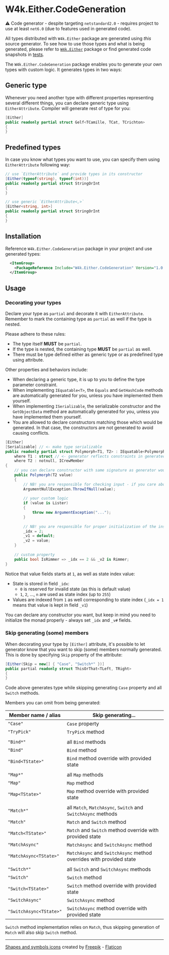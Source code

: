 ﻿# W4k.Either.CodeGeneration

:warning: Code generator - despite targeting `netstandard2.0` - requires project to use at least `net6.0` (due to features used in generated code).

All types distributed with `W4k.Either` package are generated using _this_ source generator.
To see how to use those types and what is being generated, please refer to [`W4k.Either`](https://www.nuget.org/packages/W4k.Either/) package
or find generated code snapshots in [tests](../../tests/W4k.Either.CodeGeneration.Tests/Snapshots).

The `W4k.Either.CodeGeneration` package enables you to generate your own types with custom logic. It generates types in two ways:

## Generic type

Whenever you need another type with different properties representing several different things, you can declare generic
type using `EitherAttribute`. Compiler will generate rest of type for you:

```csharp
[Either]
public readonly partial struct Gelf<TCamille, TCat, TCrichton>
{
}
```

## Predefined types

In case you know what types you want to use, you can specify them using `EitherAttribute` following way:

```csharp
// use `EitherAttribute` and provide types in its constructor
[Either(typeof(string), typeof(int))]
public readonly partial struct StringOrInt
{
}
```
```csharp
// use generic `EitherAttribute<,>`
[Either<string, int>]
public readonly partial struct StringOrInt
{
}
```

## Installation

Reference `W4k.Either.CodeGeneration` package in your project and use generated types:

```xml
  <ItemGroup>
    <PackageReference Include="W4k.Either.CodeGeneration" Version="1.0.0" PrivateAssets="All" />
  </ItemGroup>
```

## Usage

### Decorating your types

Declare your type as `partial` and decorate it with `EitherAttribute`. Remember to mark the containing type as `partial`
as well if the type is nested.

Please adhere to these rules:

- The type itself **MUST** be `partial`.
- If the type is nested, the containing type **MUST** be `partial` as well.
- There must be type defined either as generic type or as predefined type using attribute.

Other properties and behaviors include:

- When declaring a generic type, it is up to you to define the type parameter constraint.
- When implementing `IEquatable<T>`, the `Equals` and `GetHashCode` methods are automatically generated for you, unless you have implemented them yourself.
- When implementing `ISerializable`, the serializable constructor and the `GetObjectData` method are automatically generated for you, unless you have implemented them yourself.
- You are allowed to declare constructors matching those which would be generated. In that case, the constructors are not generated to avoid causing conflicts.

```csharp
[Either]
[Serializable] // <- make type serializable
public readonly partial struct Polymorph<T1, T2> : IEquatable<Polymorph<T1, T2>>, ISerializable // <- `IEquatable<>` and `ISerializable` are implemented by code generator for you 
    where T1 : struct // <- generator reflects constraints in generated code
    where T2 : notnull, ICrewMember
{
    // you can declare constructor with same signature as generator would normaly produce (generator will skip it)
    public Polymorph(T2 value)
    {
        // NB! you are responsible for checking input - if you care about it ¯\_(ツ)_/¯
        ArgumentNullException.ThrowIfNull(value);
    
        // your custom logic
        if (value is Lister)
        {
            throw new ArgumentException("...");
        }
        
        // NB! you are responsible for proper initialization of the instance;
        _idx = 2;
        _v1 = default;
        _v2 = value;
    }
    
    // custom property
    public bool IsRimmer => _idx == 2 && _v2 is Rimmer;
}
```

Notice that value fields starts at `1`, as well as state index value:

- State is stored in field `_idx`:
    - `0` is reserved for invalid state (as this is default value)
    - `1`, `2`, ..., `n` are used as state index (up to `255`)
- Values are indexed from `1` as well corresponding to state index (`_idx = 1` means that value is kept in field `_v1`)

You can declare any constructor you want, but keep in mind you need to initialize the monad properly - always set `_idx` and `_v#` fields.

### Skip generating (some) members

When decorating your type by `[Either]` attribute, it's possible to let generator know that you want to skip (some) members
normally generated. This is done by specifying `Skip` property of the attribute:

```csharp
[Either(Skip = new[] { "Case", "Switch*" })]
public partial readonly struct ThisOrThat<TLeft, TRight>
{
}
```

Code above generates type while skipping generating `Case` property and all `Switch` methods.

Members you can omit from being generated:

| Member name / alias     | Skip generating...                                                  |
|-------------------------|---------------------------------------------------------------------|
| `"Case"`                | `Case` property                                                     |
| `"TryPick"`             | `TryPick` method                                                    |
|                         |                                                                     |
| `"Bind*"`               | all `Bind` methods                                                  |
| `"Bind"`                | `Bind` method                                                       |
| `"Bind<TState>"`        | `Bind` method override with provided state                          |
|                         |                                                                     |
| `"Map*"`                | all `Map` methods                                                   |
| `"Map"`                 | `Map` method                                                        |
| `"Map<TState>"`         | `Map` method override with provided state                           |
|                         |                                                                     |
| `"Match*"`              | all `Match`, `MatchAsync`, `Switch` and `SwitchAsync` methods       |
| `"Match"`               | `Match` and `Switch` method                                         |
| `"Match<TState>"`       | `Match` and `Switch` method override with provided state            |
| `"MatchAsync"`          | `MatchAsync` and `SwitchAsync` method                               |
| `"MatchAsync<TState>"`  | `MatchAsync` and `SwitchAsync` method overrides with provided state |
|                         |                                                                     |
| `"Switch*"`             | all `Switch` and `SwitchAsync` methods                              |
| `"Switch"`              | `Switch` method                                                     |
| `"Switch<TState>"`      | `Switch` method override with provided state                        |
| `"SwitchAsync"`         | `SwitchAsync` method                                                |
| `"SwitchAsync<TState>"` | `SwitchAsync` method override with provided state                   |
 
`Switch` method implementation relies on `Match`, thus skipping generation of `Match` will also skip `Switch` method.

---

[Shapes and symbols icons](https://www.flaticon.com/free-icons/shapes-and-symbols) created by [Freepik](https://www.flaticon.com/authors/freepik) - [Flaticon](https://www.flaticon.com/)
